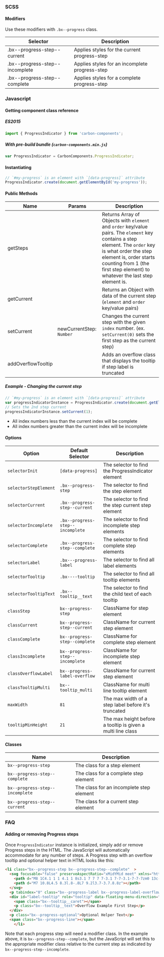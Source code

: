 ### SCSS

#### Modifiers

Use these modifiers with `.bx--progress` class.

| Selector                       | Description                                    |
| ------------------------------ | ---------------------------------------------- |
| .bx--progress-step--current    | Applies styles for the current progress-step   |
| .bx--progress-step--incomplete | Applies styles for an incomplete progress-step |
| .bx--progress-step--complete   | Applies styles for a complete progress-step    |

### Javascript

#### Getting component class reference

##### ES2015

```javascript
import { ProgressIndicator } from 'carbon-components';
```

##### With pre-build bundle (`carbon-components.min.js`)

```javascript
var ProgressIndicator = CarbonComponents.ProgressIndicator;
```

#### Instantiating

```javascript
// `#my-progress` is an element with `[data-progress]` attribute
ProgressIndicator.create(document.getElementById('my-progress'));
```

#### Public Methods

| Name               | Params                   | Description                                                                                                                                                                                                                                                    |
| ------------------ | ------------------------ | -------------------------------------------------------------------------------------------------------------------------------------------------------------------------------------------------------------------------------------------------------------- |
| getSteps           |                          | Returns Array of Objects with `element` and `order` key/value pairs. The `element` key contains a step element. The `order` key is what order the step element is, order starts counting from 1 (the first step element) to whatever the last step element is. |
| getCurrent         |                          | Returns an Object with data of the current step (`element` and `order` key/value pairs)                                                                                                                                                                        |
| setCurrent         | newCurrentStep: `Number` | Changes the current step with the given `index` number. (ex. `setCurrent(0)` sets the first step as the current step)                                                                                                                                          |
| addOverflowTooltip |                          | Adds an overflow class that displays the tooltip if step label is truncated                                                                                                                                                                                    |

##### Example - Changing the current step

```javascript
// `#my-progress` is an element with `[data-progress]` attribute
var progressIndicatorInstance = ProgressIndicator.create(document.getElementById('my-progress'));
// Sets the 2nd step current
progressIndicatorInstance.setCurrent(1);
```

- All index numbers less than the current index will be complete
- All index numbers greater than the current index will be incomplete

#### Options

| Option                | Default Selector                 | Description                                                 |
| --------------------- | -------------------------------- | ----------------------------------------------------------- |
| `selectorInit`        | `[data-progress]`                | The selector to find the ProgressIndicator element          |
| `selectorStepElement` | `.bx--progress-step`             | The selector to find the step element                       |
| `selectorCurrent`     | `.bx--progress-step--current`    | The selector to find the step current step element          |
| `selectorIncomplete`  | `.bx--progress-step--incomplete` | The selector to find incomplete step elements               |
| `selectorComplete`    | `.bx--progress-step--complete`   | The selector to find complete step elements                 |
| `selectorLabel`       | `.bx---progress-label`           | The selector to find all label elements                     |
| `selectorTooltip`     | `.bx----tooltip`                 | The selector to find all tooltip elements                   |
| `selectorTooltipText` | `.bx--tooltip__text`             | The selector to find the child text of each tooltip         |
| `classStep`           | `bx--progress-step`              | ClassName for step element                                  |
| `classCurrent`        | `bx--progress-step--current`     | ClassName for current step element                          |
| `classComplete`       | `bx--progress-step--complete`    | ClassName for complete step element                         |
| `classIncomplete`     | `bx--progress-step--incomplete`  | ClassName for incomplete step element                       |
| `classOverflowLabel`  | `bx--progress-label-overflow`    | ClassName for current step element                          |
| `classTooltipMulti`   | `bx--tooltip_multi`              | ClassName for multi line tooltip element                    |
| `maxWidth`            | `81`                             | The max width of a step label before it's truncated         |
| `tooltipMinHeight`    | `21`                             | The max height before a tooltip is given a multi line class |

#### Classes

| Name                            | Description                              |
| ------------------------------- | ---------------------------------------- |
| `bx--progress-step`             | The class for a step element             |
| `bx--progress-step--complete`   | The class for a complete step element    |
| `bx--progress-step--incomplete` | The class for an incomplete step element |
| `bx--progress-step--current`    | The class for a current step element     |

### FAQ

#### Adding or removing Progress steps

Once `ProgressIndicator` instance is initialized, simply add or remove Progress steps in the HTML. The JavaScript will automatically accommodate for any number of steps. A Progress step with an overflow tooltip and optional helper text in HTML looks like this:

```html
<li class="bx--progress-step bx--progress-step--complete"  >
  <svg focusable="false" preserveAspectRatio="xMidYMid meet" xmlns="http://www.w3.org/2000/svg" width="16" height="16" viewBox="0 0 16 16" aria-hidden="true">
    <path d="M8 1C4.1 1 1 4.1 1 8s3.1 7 7 7 7-3.1 7-7-3.1-7-7-7zm0 13c-3.3 0-6-2.7-6-6s2.7-6 6-6 6 2.7 6 6-2.7 6-6 6z"></path>
    <path d="M7 10.8L4.5 8.3l.8-.8L7 9.2l3.7-3.7.8.8z"></path>
  </svg>
  <p tabindex="0" class="bx--progress-label bx--progress-label-overflow"  aria-describedby="label-tooltip">Overflow Example First step</p>
  <div id="label-tooltip" role="tooltip" data-floating-menu-direction="bottom" class="bx--tooltip bx--tooltip_multi" data-avoid-focus-on-open>
    <span class="bx--tooltip__caret"></span>
    <p class="bx--tooltip__text">Overflow Example First Step</p>
  </div>
  <p class="bx--progress-optional">Optional Helper Text</p>
  <span class="bx--progress-line"></span>
    </li>
```

Note that each progress step will need a modifier class. In the example above, it is `bx--progress-step--complete`, but the JavaScript will set this to the appropriate modifier class relative to the current step as indicated by `bx--progress-step--incomplete`.
